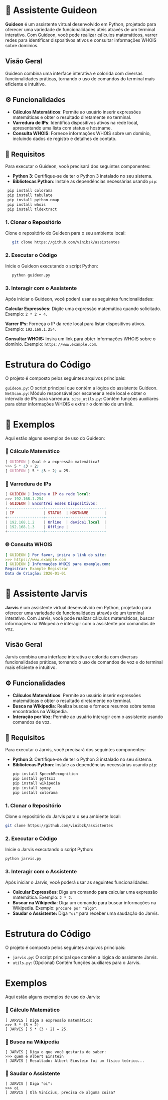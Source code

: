 # 🤖 Assistente Guideon

**Guideon** é um assistente virtual desenvolvido em Python, projetado para oferecer uma variedade de funcionalidades úteis através de um terminal interativo. Com Guideon, você pode realizar cálculos matemáticos, varrer redes para identificar dispositivos ativos e consultar informações WHOIS sobre domínios.

## Visão Geral

Guideon combina uma interface interativa e colorida com diversas funcionalidades práticas, tornando o uso de comandos do terminal mais eficiente e intuitivo.

## ⚙️ Funcionalidades

- **Cálculos Matemáticos**: Permite ao usuário inserir expressões matemáticas e obter o resultado diretamente no terminal.
- **Varredura de IPs**: Identifica dispositivos ativos na rede local, apresentando uma lista com status e hostname.
- **Consulta WHOIS**: Fornece informações WHOIS sobre um domínio, incluindo dados de registro e detalhes de contato.

## 📕 Requisitos

Para executar o Guideon, você precisará dos seguintes componentes:

- **Python 3**: Certifique-se de ter o Python 3 instalado no seu sistema.
- **Bibliotecas Python**: Instale as dependências necessárias usando `pip`:

 ```bash
  pip install colorama
  pip install tabulate
  pip install python-nmap
  pip install whois
  pip install tldextract
  ```
### 1. Clonar o Repositório
Clone o repositório do Guideon para o seu ambiente local:
```bash
   git clone https://github.com/vinibzk/assistentes
```
### 2. Executar o Código
Inicie o Guideon executando o script Python:
```bash
   python guideon.py
```
### 3. Interagir com o Assistente
Após iniciar o Guideon, você poderá usar as seguintes funcionalidades:

**Calcular Expressões:** Digite uma expressão matemática quando solicitado.
Exemplo: `2 * 2 = 4`.

**Varrer IPs:** Forneça o IP da rede local para listar dispositivos ativos. Exemplo: `192.168.1.254`.

**Consultar WHOIS:** Insira um link para obter informações WHOIS sobre o domínio.
Exemplo: `https://www.example.com`.

# Estrutura do Código
O projeto é composto pelos seguintes arquivos principais:

`guideon.py`: O script principal que contém a lógica do assistente Guideon.
`NetScan.py`: Módulo responsável por escanear a rede local e obter o intervalo de IPs para varredura.
`site_utils.py`: Contém funções auxiliares para obter informações WHOIS e extrair o domínio de um link.

# 📘 Exemplos
Aqui estão alguns exemplos de uso do Guideon:
### 🧮 Cálculo Matemático
```scss
[ GUIDEON ] Qual é a expressão matemática?
>>> 5 * (3 + 2)
[ GUIDEON ] 5 * (3 + 2) = 25.
```
### 🛜 Varredura de IPs
```lua
[ GUIDEON ] Insira o IP da rede local:
>>> 192.168.1.254
[ GUIDEON ] Encontrei esses Dispositivos:
+----------------+---------+----------------+
| IP             | STATUS  | HOSTNAME       |
+----------------+---------+----------------+
| 192.168.1.2    | Online  | device1.local  |
| 192.168.1.3    | Offline |                |
+----------------+---------+----------------+
```
### 🌐 Consulta WHOIS
```yaml
[ GUIDEON ] Por favor, insira o link do site:
>>> https://www.example.com
[ GUIDEON ] Informações WHOIS para example.com:
Registrar: Example Registrar
Data de Criação: 2020-01-01
```

# 🤖 Assistente Jarvis

**Jarvis** é um assistente virtual desenvolvido em Python, projetado para oferecer uma variedade de funcionalidades através de um terminal interativo. Com Jarvis, você pode realizar cálculos matemáticos, buscar informações na Wikipedia e interagir com o assistente por comandos de voz.

## Visão Geral

Jarvis combina uma interface interativa e colorida com diversas funcionalidades práticas, tornando o uso de comandos de voz e do terminal mais eficiente e intuitivo.

## ⚙️ Funcionalidades

- **Cálculos Matemáticos**: Permite ao usuário inserir expressões matemáticas e obter o resultado diretamente no terminal.
- **Busca na Wikipedia**: Realiza buscas e fornece resumos sobre temas encontrados na Wikipedia.
- **Interação por Voz**: Permite ao usuário interagir com o assistente usando comandos de voz.

## 📕 Requisitos

Para executar o Jarvis, você precisará dos seguintes componentes:

- **Python 3**: Certifique-se de ter o Python 3 instalado no seu sistema.
- **Bibliotecas Python**: Instale as dependências necessárias usando `pip`:
  ```bash
  pip install SpeechRecognition
  pip install pyttsx3
  pip install wikipedia
  pip install sympy
  pip install colorama
  ```
### 1. Clonar o Repositório
Clone o repositório do Jarvis para o seu ambiente local:
```bash
git clone https://github.com/vinibzk/assistentes
```
### 2. Executar o Código
Inicie o Jarvis executando o script Python:

```bash
python jarvis.py
```
### 3. Interagir com o Assistente
Após iniciar o Jarvis, você poderá usar as seguintes funcionalidades:

- **Calcular Expressões**: Diga um comando para calcular uma expressão matemática.
Exemplo: `2 * 2`.
- **Buscar na Wikipedia**: Diga um comando para buscar informações na Wikipedia. Exemplo: `procure por "algo"`.
- **Saudar o Assistente:** Diga `"oi"` para receber uma saudação do Jarvis.

# Estrutura do Código
O projeto é composto pelos seguintes arquivos principais:

- `jarvis.py`: O script principal que contém a lógica do assistente Jarvis.
- `utils.py`: (Opcional) Contém funções auxiliares para o Jarvis.

# Exemplos
Aqui estão alguns exemplos de uso do Jarvis:

### 🧮 Cálculo Matemático
```plaintext
[ JARVIS ] Diga a expressão matemática:
>>> 5 * (3 + 2)
[ JARVIS ] 5 * (3 + 2) = 25.
```
### 🔎 Busca na Wikipedia
```plaintext
[ JARVIS ] Diga o que você gostaria de saber:
>>> quem é Albert Einstein
[ JARVIS ] Resultado: Albert Einstein foi um físico teórico...
```
### 💭 Saudar o Assistente
```plaintext
[ JARVIS ] Diga "oi":
>>> oi
[ JARVIS ] Olá Vinícius, precisa de alguma coisa?
```

